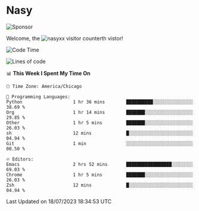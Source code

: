 # Nasy

<!--
<p align="center">
<img height="200" src="https://github-readme-stats.vercel.app/api?username=nasyxx&count_private=true&show_icons=true&theme=dracula&include_all_commits=true"/>
<img height="200" src="https://github-readme-stats.vercel.app/api/top-langs/?username=nasyxx&theme=dracula&hide=html,jupyter+notebook&count_private=true&show_icons=true"/>
</p>

  
----------------
-->

![Sponsor](https://img.shields.io/static/v1.svg?label=Sponsor&message=%E2%9D%A4&logo=GitHub&style=flat&color=pink)
 
Welcome, the ![nasyxx visitor counter](https://count.getloli.com/get/@nasyxx?theme=rule34)th vistor!
 
<!--START_SECTION:waka-->
![Code Time](http://img.shields.io/badge/Code%20Time-3%2C599%20hrs%2040%20mins-blue)

![Lines of code](https://img.shields.io/badge/From%20Hello%20World%20I%27ve%20Written-6.3%20million%20lines%20of%20code-blue)

📊 **This Week I Spent My Time On** 

```text
🕑︎ Time Zone: America/Chicago

💬 Programming Languages: 
Python                   1 hr 36 mins        ██████████░░░░░░░░░░░░░░░   38.69 % 
Org                      1 hr 14 mins        ███████░░░░░░░░░░░░░░░░░░   29.85 % 
Other                    1 hr 5 mins         ███████░░░░░░░░░░░░░░░░░░   26.03 % 
sh                       12 mins             █░░░░░░░░░░░░░░░░░░░░░░░░   04.94 % 
Git                      1 min               ░░░░░░░░░░░░░░░░░░░░░░░░░   00.50 % 

🔥 Editors: 
Emacs                    2 hrs 52 mins       █████████████████░░░░░░░░   69.03 % 
Chrome                   1 hr 5 mins         ███████░░░░░░░░░░░░░░░░░░   26.03 % 
Zsh                      12 mins             █░░░░░░░░░░░░░░░░░░░░░░░░   04.94 % 
```


 Last Updated on 18/07/2023 18:34:53 UTC
<!--END_SECTION:waka-->

<!-- ![visitors](https://visitor-badge.laobi.icu/badge?page_id=nasyxx.nasyxx) -->
